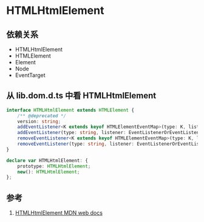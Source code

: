 # HTMLHtmlElement

## 依赖关系

- HTMLHtmlElement
- HTMLElement
- Element
- Node
- EventTarget

## 从 lib.dom.d.ts 中看 HTMLHtmlElement

```ts
interface HTMLHtmlElement extends HTMLElement {
    /** @deprecated */
    version: string;
    addEventListener<K extends keyof HTMLElementEventMap>(type: K, listener: (this: HTMLHtmlElement, ev: HTMLElementEventMap[K]) => any, options?: boolean | AddEventListenerOptions): void;
    addEventListener(type: string, listener: EventListenerOrEventListenerObject, options?: boolean | AddEventListenerOptions): void;
    removeEventListener<K extends keyof HTMLElementEventMap>(type: K, listener: (this: HTMLHtmlElement, ev: HTMLElementEventMap[K]) => any, options?: boolean | EventListenerOptions): void;
    removeEventListener(type: string, listener: EventListenerOrEventListenerObject, options?: boolean | EventListenerOptions): void;
}

declare var HTMLHtmlElement: {
    prototype: HTMLHtmlElement;
    new(): HTMLHtmlElement;
};
```

## 参考

1. [HTMLHtmlElement MDN web docs](https://developer.mozilla.org/en-US/docs/Web/API/HTMLHtmlElement)

